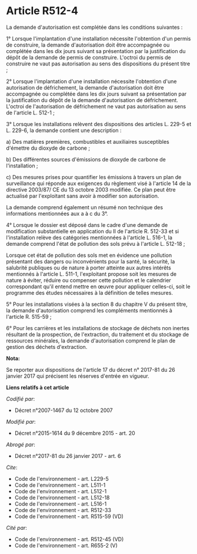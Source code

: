 # Article R512-4

La demande d'autorisation est complétée dans les conditions suivantes : 

1° Lorsque l'implantation d'une installation nécessite l'obtention d'un permis de construire, la demande d'autorisation doit
être accompagnée ou complétée dans les dix jours suivant sa présentation par la justification du dépôt de la demande de
permis de construire. L'octroi du permis de construire ne vaut pas autorisation au sens des dispositions du présent titre ; 

2° Lorsque l'implantation d'une installation nécessite l'obtention d'une autorisation de défrichement, la demande
d'autorisation doit être accompagnée ou complétée dans les dix jours suivant sa présentation par la justification du dépôt de
la demande d'autorisation de défrichement. L'octroi de l'autorisation de défrichement ne vaut pas autorisation au sens de
l'article L. 512-1 ; 

3° Lorsque les installations relèvent des dispositions des articles L. 229-5 et L. 229-6, la demande contient une
description : 

a) Des matières premières, combustibles et auxiliaires susceptibles d'émettre du dioxyde de carbone ; 

b) Des différentes sources d'émissions de dioxyde de carbone de l'installation ; 

c) Des mesures prises pour quantifier les émissions à travers un plan de surveillance qui réponde aux exigences du règlement
visé à l'article 14 de la directive 2003/87/ CE du 13 octobre 2003 modifiée. Ce plan peut être actualisé par l'exploitant
sans avoir à modifier son autorisation. 

La demande comprend également un résumé non technique des informations mentionnées aux a à c du 3°. 

4° Lorsque le dossier est déposé dans le cadre d'une demande de modification substantielle en application du II de l'article
R. 512-33 et si l'installation relève des catégories mentionnées à l'article L. 516-1, la demande comprend l'état de
pollution des sols prévu à l'article L. 512-18 ; 

Lorsque cet état de pollution des sols met en évidence une pollution présentant des dangers ou inconvénients pour la santé,
la sécurité, la salubrité publiques ou de nature à porter atteinte aux autres intérêts mentionnés à l'article L. 511-1,
l'exploitant propose soit les mesures de nature à éviter, réduire ou compenser cette pollution et le calendrier correspondant
qu'il entend mettre en œuvre pour appliquer celles-ci, soit le programme des études nécessaires à la définition de telles
mesures.

5° Pour les installations visées à la section 8 du chapitre V du présent titre, la demande d'autorisation comprend les
compléments mentionnés à l'article R. 515-59 ;

6° Pour les carrières et les installations de stockage de déchets non inertes résultant de la prospection, de l'extraction,
du traitement et du stockage de ressources minérales, la demande d'autorisation comprend le plan de gestion des déchets
d'extraction.

**Nota:**

Se reporter aux dispositions de l'article 17 du décret n° 2017-81 du 26 janvier 2017 qui précisent les réserves d'entrée en
vigueur.

**Liens relatifs à cet article**

_Codifié par_:

  - Décret n°2007-1467 du 12 octobre 2007

_Modifié par_:

  - Décret n°2015-1614 du 9 décembre 2015 - art. 20

_Abrogé par_:

  - Décret n°2017-81 du 26 janvier 2017 - art. 6

_Cite_:

  - Code de l'environnement - art. L229-5
  - Code de l'environnement - art. L511-1
  - Code de l'environnement - art. L512-1
  - Code de l'environnement - art. L512-18
  - Code de l'environnement - art. L516-1
  - Code de l'environnement - art. R512-33
  - Code de l'environnement - art. R515-59 (VD)

_Cité par_:

  - Code de l'environnement - art. R512-45 (VD)
  - Code de l'environnement - art. R655-2 (V)
